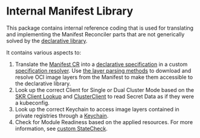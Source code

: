 # Internal Manifest Library

This package contains internal reference coding that is used for translating and implementing the Manifest Reconciler parts that are not generically solved by the [declarative library](../declarative/).

It contains various aspects to:

1. Translate the [Manifest CR](../../api/v1beta2/manifest_types.go) into a [declarative specification](../declarative/v2/spec.go) in a custom [specification resolver](spec_resolver.go). Use [the layer parsing methods](img/parse.go) to download and resolve OCI image layers from the Manifest to make them accessible to the declarative library.
2. Look up the correct Client for Single or Dual Cluster Mode based on the [SKR Client Lookup](skr_client_lookup.go) and [ClusterClient](client.go) to read Secret Data as if they were a kubeconfig.
3. Look up the correct Keychain to access image layers contained in private registries through a [Keychain](../../pkg/ocmextensions/cred.go).
5. Check for Module Readiness based on the applied resources. For more information, see [custom StateCheck](statecheck/state_check.go).
